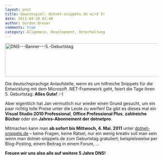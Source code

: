 ```yaml
---
layout: post
title: Gewinnspiel: dotnet-snippets.de wird 5!
date: 2011-04-20 01:48
author: Gordon Breuer
comments: true
category: Allgemein, Development, Unterhaltung
---
```

<p><a href="http://dotnet-snippets.de/dns/5-Jahre.aspx?guid=d23f04f8-9bca-4b54-91f8-56767bdf5c90"><img style="background-image: none; border-right-width: 0px; padding-left: 0px; padding-right: 0px; display: block; float: none; border-top-width: 0px; border-bottom-width: 0px; margin-left: auto; border-left-width: 0px; margin-right: auto; padding-top: 0px" title="DNS---Banner---5.-Geburtstag" border="0" alt="DNS---Banner---5.-Geburtstag" src="http://anheledirwp.blob.core.windows.net/wordpress/2011/04/DNS-Banner-5.-Geburtstag.png" width="545" height="111" /></a></p>  <p>Die deutschsprachige Anlaufstelle, wenn es um hilfreiche Snippets für die Entwicklung mit dem Microsoft .NET-Framework geht, feiert die Tage ihren 5. Geburtstag: <strong>Alles Gute!</strong> :-)</p>  <p>Aber eigentlich hat Jan vermutlich nur wieder einen Grund gesucht, um ein paar richtig tolle Preise unter die Leute zu werfen! Da gibt es dieses mal ein <strong>Visual Studio 2010 Professional</strong>, <strong>Office Professional Plus</strong>, <strong>zahlreiche Bücher </strong>oder ein <strong>Jahres-Abonnement der dotnetpro</strong>.</p>  <p>Mitmachen kann man <strong>ab sofort bis Mittwoch, 4. Mai. 2011</strong> unter <a href="http://dotnet-snippets.de/dns/5-Jahre.aspx?guid=d23f04f8-9bca-4b54-91f8-56767bdf5c90">dotnet-snippets.de</a> – keine Fragen, keine Rätsel, nur ein wenig kreativ soll man sein wenn man dotnet-snippets.de zum Geburtstag gratuliert; beispielsweise per Blog-Posting, einem Beitrag in einem Forum, … </p>  <p><strong>Freuen wir uns also alle auf weitere 5 Jahre DNS!</strong></p>